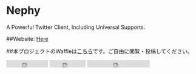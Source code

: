 # Nephy
A Powerful Twitter Client, Including Universal Supports.

##Website: [Here](http://nephy.jp/projects/nephy)

##本プロジェクトのWaffleは[こちら](https://waffle.io/NephyProject/Nephy)です。ご自由に閲覧・投稿してください。

<iframe src="http://ghbtns.com/github-btn.html?user=NephyProject&repo=Nephy&type=watch&count=true" allowtransparency="true" frameborder="0" scrolling="0" width="110" height="20"></iframe>

<iframe src="http://ghbtns.com/github-btn.html?user=NephyProject&repo=Nephy&type=fork&count=true" allowtransparency="true" frameborder="0" scrolling="0" width="95" height="20"></iframe>

<iframe src="http://ghbtns.com/github-btn.html?NephyProject&type=follow&count=true"
  allowtransparency="true" frameborder="0" scrolling="0" width="165" height="20"></iframe>
